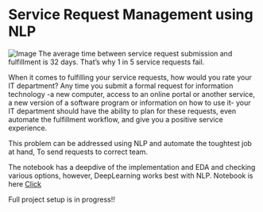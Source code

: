 # Service Request Management using NLP
![Image](https://belltechlogix.com/wp-content/uploads/2018/07/bt-srm1.jpg)
The average time between service request submission and fulfillment is 32 days. That’s why 1 in 5 service requests fail.

When it comes to fulfilling your service requests, how would you rate your IT department? Any time you submit a formal request for information technology -a new computer, access to an online portal or another service, a new version of a software program or information on how to use it- your IT department should have the ability to plan for these requests, even automate the fulfillment workflow, and give you a positive service experience.

This problem can be addressed using NLP and automate the toughtest job at hand, To send requests to correct team.

The notebook has a deepdive of the implementation and EDA and checking various options, however, DeepLearning works best with NLP.
Notebook is here [Click](https://github.com/saianil58/NLP/blob/main/Service%20Request%20Classification/Notebooks/Service%20Request%20Classification.ipynb)

Full project setup is in progress!!
